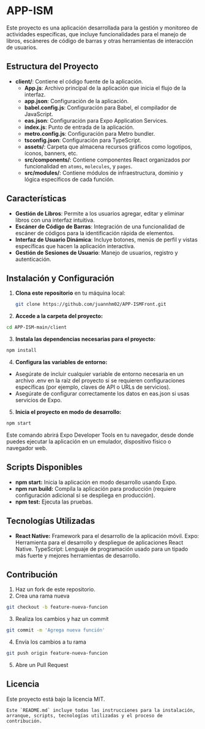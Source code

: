 # APP-ISM

Este proyecto es una aplicación desarrollada para la gestión y monitoreo de actividades específicas, que incluye funcionalidades para el manejo de libros, escáneres de código de barras y otras herramientas de interacción de usuarios.

## Estructura del Proyecto

- **client/**: Contiene el código fuente de la aplicación.
  - **App.js**: Archivo principal de la aplicación que inicia el flujo de la interfaz.
  - **app.json**: Configuración de la aplicación.
  - **babel.config.js**: Configuración para Babel, el compilador de JavaScript.
  - **eas.json**: Configuración para Expo Application Services.
  - **index.js**: Punto de entrada de la aplicación.
  - **metro.config.js**: Configuración para Metro bundler.
  - **tsconfig.json**: Configuración para TypeScript.
  - **assets/**: Carpeta que almacena recursos gráficos como logotipos, íconos, banners, etc.
  - **src/components/**: Contiene componentes React organizados por funcionalidad en `atoms`, `molecules`, y `pages`.
  - **src/modules/**: Contiene módulos de infraestructura, dominio y lógica específicos de cada función.

## Características

- **Gestión de Libros**: Permite a los usuarios agregar, editar y eliminar libros con una interfaz intuitiva.
- **Escáner de Código de Barras**: Integración de una funcionalidad de escáner de códigos para la identificación rápida de elementos.
- **Interfaz de Usuario Dinámica**: Incluye botones, menús de perfil y vistas específicas que hacen la aplicación interactiva.
- **Gestión de Sesiones de Usuario**: Manejo de usuarios, registro y autenticación.

## Instalación y Configuración

1. **Clona este repositorio** en tu máquina local:

   ```bash
   git clone https://github.com/juannhm02/APP-ISMFront.git
   ```

2. **Accede a la carpeta del proyecto:**

```bash
cd APP-ISM-main/client
```

3. **Instala las dependencias necesarias para el proyecto:**

```bash
npm install
```

4. **Configura las variables de entorno:**

- Asegúrate de incluir cualquier variable de entorno necesaria en un archivo .env en la raíz del proyecto si se requieren configuraciones específicas (por ejemplo, claves de API o URLs de servicios).
- Asegúrate de configurar correctamente los datos en eas.json si usas servicios de Expo.

5. **Inicia el proyecto en modo de desarrollo:**

```bash
npm start
```

Este comando abrirá Expo Developer Tools en tu navegador, desde donde puedes ejecutar la aplicación en un emulador, dispositivo físico o navegador web.

## Scripts Disponibles

- **npm start:** Inicia la aplicación en modo desarrollo usando Expo.
- **npm run build:** Compila la aplicación para producción (requiere configuración adicional si se despliega en producción).
- **npm test:** Ejecuta las pruebas.

## Tecnologías Utilizadas

- **React Native:** Framework para el desarrollo de la aplicación móvil.
  Expo: Herramienta para el desarrollo y despliegue de aplicaciones React Native.
  TypeScript: Lenguaje de programación usado para un tipado más fuerte y mejores herramientas de desarrollo.

## Contribución

1. Haz un fork de este repositorio.
2. Crea una rama nueva

```bash
git checkout -b feature-nueva-funcion
```

3. Realiza los cambios y haz un commit

```bash
git commit -m 'Agrega nueva función'
```

4. Envía los cambios a tu rama

```bash
git push origin feature-nueva-funcion
```

5. Abre un Pull Request

## Licencia

Este proyecto está bajo la licencia MIT.

```
Este `README.md` incluye todas las instrucciones para la instalación, arranque, scripts, tecnologías utilizadas y el proceso de contribución.
```
